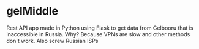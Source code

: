 # gelMiddle
Rest API app made in Python using Flask to get data from Gelbooru that is inaccessible in Russia.
Why? Because VPNs are slow and other methods don't work. Also screw Russian ISPs